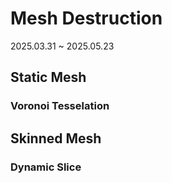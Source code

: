 # Mesh Destruction   
2025.03.31 ~ 2025.05.23   

## Static Mesh   

### Voronoi Tesselation   



## Skinned Mesh   

### Dynamic Slice   
